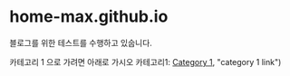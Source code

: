 # home-max.github.io
블로그를 위한 테스트를 수행하고 있숩니다.

카테고리 1 으로 가려면 아래로 가시오
카테고리1: [Category 1](https://github.com/home-max/home-max.github.io/main/README.md), "category 1 link")
